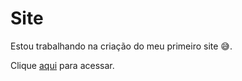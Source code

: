 # Site
Estou trabalhando na criação do meu primeiro site :sweat_smile:.

 Clique [aqui](https://allan516.github.io/Site/) para acessar.
